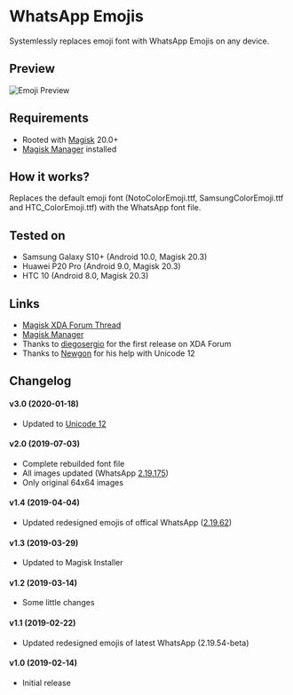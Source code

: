 # WhatsApp Emojis

Systemlessly replaces emoji font with WhatsApp Emojis on any device.

## Preview
![Emoji Preview](https://imgur.com/XItTOIh.png)

## Requirements
- Rooted with [Magisk](https://forum.xda-developers.com/apps/magisk/official-magisk-v7-universal-systemless-t3473445) 20.0+
- [Magisk Manager](https://github.com/topjohnwu/MagiskManager/releases/) installed

## How it works?
Replaces the default emoji font (NotoColorEmoji.ttf, SamsungColorEmoji.ttf and HTC_ColorEmoji.ttf) with the WhatsApp font file.

## Tested on
- Samsung Galaxy S10+ (Android 10.0, Magisk 20.3)
- Huawei P20 Pro (Android 9.0, Magisk 20.3)
- HTC 10 (Android 8.0, Magisk 20.3)

## Links
- [Magisk XDA Forum Thread](https://forum.xda-developers.com/apps/magisk/official-magisk-v7-universal-systemless-t3473445)
- [Magisk Manager](https://github.com/topjohnwu/MagiskManager/releases/)
- Thanks to [diegosergio](https://forum.xda-developers.com/member.php?u=9626761) for the first release on XDA Forum
- Thanks to [Newgon](https://forum.xda-developers.com/member.php?u=8108028) for his help with Unicode 12

## Changelog
#### v3.0 (2020-01-18)
- Updated to [Unicode 12](https://emojipedia.org/whatsapp/2.19.352/new/)
#### v2.0 (2019-07-03)
- Complete rebuilded font file
- All images updated (WhatsApp [2.19.175](https://emojipedia.org/whatsapp/2.19.175/changed/))
- Only original 64x64 images
#### v1.4 (2019-04-04)
- Updated redesigned emojis of offical WhatsApp ([2.19.62](https://emojipedia.org/whatsapp/2.19.62/changed/))
#### v1.3 (2019-03-29)
- Updated to Magisk Installer
#### v1.2 (2019-03-14)
- Some little changes
#### v1.1 (2019-02-22)
- Updated redesigned emojis of latest WhatsApp (2.19.54-beta)
#### v1.0 (2019-02-14)
- Initial release
